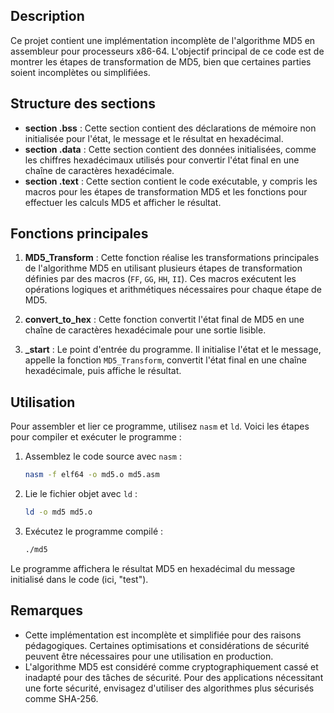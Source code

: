 
## Description

Ce projet contient une implémentation incomplète de l'algorithme MD5 en assembleur pour processeurs x86-64. L'objectif principal de ce code est de montrer les étapes de transformation de MD5, bien que certaines parties soient incomplètes ou simplifiées.

## Structure des sections

- **section .bss** : Cette section contient des déclarations de mémoire non initialisée pour l'état, le message et le résultat en hexadécimal.
- **section .data** : Cette section contient des données initialisées, comme les chiffres hexadécimaux utilisés pour convertir l'état final en une chaîne de caractères hexadécimale.
- **section .text** : Cette section contient le code exécutable, y compris les macros pour les étapes de transformation MD5 et les fonctions pour effectuer les calculs MD5 et afficher le résultat.

## Fonctions principales

1. **MD5_Transform** : Cette fonction réalise les transformations principales de l'algorithme MD5 en utilisant plusieurs étapes de transformation définies par des macros (`FF`, `GG`, `HH`, `II`). Ces macros exécutent les opérations logiques et arithmétiques nécessaires pour chaque étape de MD5.

2. **convert_to_hex** : Cette fonction convertit l'état final de MD5 en une chaîne de caractères hexadécimale pour une sortie lisible.

3. **_start** : Le point d'entrée du programme. Il initialise l'état et le message, appelle la fonction `MD5_Transform`, convertit l'état final en une chaîne hexadécimale, puis affiche le résultat.

## Utilisation

Pour assembler et lier ce programme, utilisez `nasm` et `ld`. Voici les étapes pour compiler et exécuter le programme :

1. Assemblez le code source avec `nasm` :
    ```sh
    nasm -f elf64 -o md5.o md5.asm
    ```

2. Lie le fichier objet avec `ld` :
    ```sh
    ld -o md5 md5.o
    ```

3. Exécutez le programme compilé :
    ```sh
    ./md5
    ```

Le programme affichera le résultat MD5 en hexadécimal du message initialisé dans le code (ici, "test").

## Remarques

- Cette implémentation est incomplète et simplifiée pour des raisons pédagogiques. Certaines optimisations et considérations de sécurité peuvent être nécessaires pour une utilisation en production.
- L'algorithme MD5 est considéré comme cryptographiquement cassé et inadapté pour des tâches de sécurité. Pour des applications nécessitant une forte sécurité, envisagez d'utiliser des algorithmes plus sécurisés comme SHA-256.